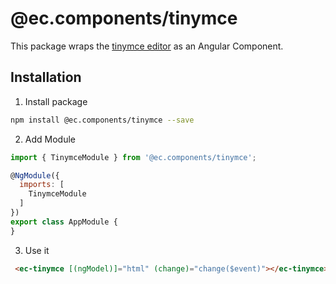 # @ec.components/tinymce

This package wraps the [tinymce editor](https://github.com/tinymce/tinymce) as an Angular Component.

## Installation

1. Install package

```sh
npm install @ec.components/tinymce --save
```

2. Add Module

```js
import { TinymceModule } from '@ec.components/tinymce';

@NgModule({
  imports: [
    TinymceModule
  ]
})
export class AppModule {
}
```

3. Use it

```html
 <ec-tinymce [(ngModel)]="html" (change)="change($event)"></ec-tinymce>
```